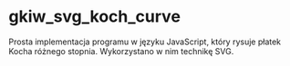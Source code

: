 # gkiw_svg_koch_curve

Prosta implementacja programu w języku JavaScript, który rysuje płatek Kocha różnego stopnia. Wykorzystano w nim technikę SVG.
